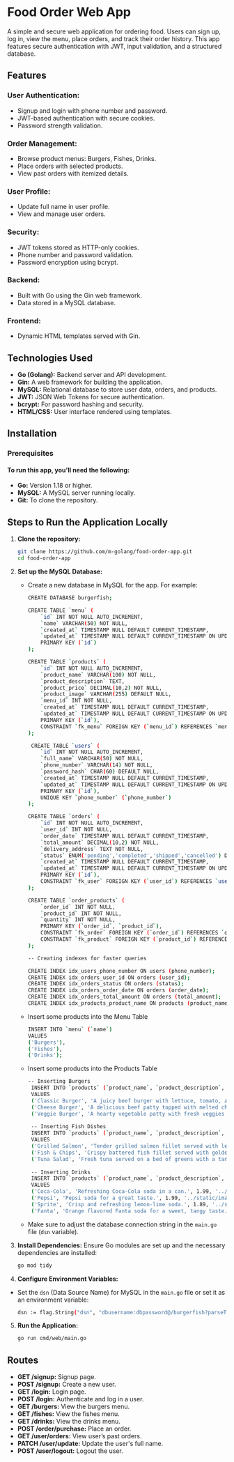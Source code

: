# Food Order Web App

A simple and secure web application for ordering food. Users can sign up, log in, view the menu, place orders, and track their order history. This app features secure authentication with JWT, input validation, and a structured database.

## Features

### User Authentication:

- Signup and login with phone number and password.
- JWT-based authentication with secure cookies.
- Password strength validation.

### Order Management:

- Browse product menus: Burgers, Fishes, Drinks.
- Place orders with selected products.
- View past orders with itemized details.

### User Profile:

- Update full name in user profile.
- View and manage user orders.

### Security:

- JWT tokens stored as HTTP-only cookies.
- Phone number and password validation.
- Password encryption using bcrypt.

### Backend:

- Built with Go using the Gin web framework.
- Data stored in a MySQL database.

### Frontend:

- Dynamic HTML templates served with Gin.

## Technologies Used

- **Go (Golang):** Backend server and API development.
- **Gin:** A web framework for building the application.
- **MySQL:** Relational database to store user data, orders, and products.
- **JWT:** JSON Web Tokens for secure authentication.
- **bcrypt:** For password hashing and security.
- **HTML/CSS:** User interface rendered using templates.

## Installation

### Prerequisites

#### To run this app, you'll need the following:

- **Go:** Version 1.18 or higher.
- **MySQL:** A MySQL server running locally.
- **Git:** To clone the repository.

## Steps to Run the Application Locally

1.  **Clone the repository:**

    ```bash
    git clone https://github.com/m-golang/food-order-app.git 
    cd food-order-app

2.  **Set up the MySQL Database:**

    - Create a new database in MySQL for the app. For example:

        ```bash
        CREATE DATABASE burgerfish;
        
        CREATE TABLE `menu` (
            `id` INT NOT NULL AUTO_INCREMENT,
            `name` VARCHAR(50) NOT NULL,
            `created_at` TIMESTAMP NULL DEFAULT CURRENT_TIMESTAMP,
            `updated_at` TIMESTAMP NULL DEFAULT CURRENT_TIMESTAMP ON UPDATE CURRENT_TIMESTAMP,
            PRIMARY KEY (`id`)
        );
        
        CREATE TABLE `products` (
            `id` INT NOT NULL AUTO_INCREMENT,
            `product_name` VARCHAR(100) NOT NULL,
            `product_description` TEXT,
            `product_price` DECIMAL(10,2) NOT NULL,
            `product_image` VARCHAR(255) DEFAULT NULL,
            `menu_id` INT NOT NULL,
            `created_at` TIMESTAMP NULL DEFAULT CURRENT_TIMESTAMP,
            `updated_at` TIMESTAMP NULL DEFAULT CURRENT_TIMESTAMP ON UPDATE CURRENT_TIMESTAMP,
            PRIMARY KEY (`id`),
            CONSTRAINT `fk_menu` FOREIGN KEY (`menu_id`) REFERENCES `menu` (`id`) ON DELETE CASCADE
        );
        
         CREATE TABLE `users` (
            `id` INT NOT NULL AUTO_INCREMENT,
            `full_name` VARCHAR(50) NOT NULL,
            `phone_number` VARCHAR(14) NOT NULL,
            `password_hash` CHAR(60) DEFAULT NULL,
            `created_at` TIMESTAMP NULL DEFAULT CURRENT_TIMESTAMP,
            `updated_at` TIMESTAMP NULL DEFAULT CURRENT_TIMESTAMP ON UPDATE CURRENT_TIMESTAMP,
            PRIMARY KEY (`id`),
            UNIQUE KEY `phone_number` (`phone_number`)
        );

        CREATE TABLE `orders` (
            `id` INT NOT NULL AUTO_INCREMENT,
            `user_id` INT NOT NULL,
            `order_date` TIMESTAMP NULL DEFAULT CURRENT_TIMESTAMP,
            `total_amount` DECIMAL(10,2) NOT NULL,
            `delivery_address` TEXT NOT NULL,
            `status` ENUM('pending','completed','shipped','cancelled') DEFAULT 'pending',
            `created_at` TIMESTAMP NULL DEFAULT CURRENT_TIMESTAMP,
            `updated_at` TIMESTAMP NULL DEFAULT CURRENT_TIMESTAMP ON UPDATE CURRENT_TIMESTAMP,
            PRIMARY KEY (`id`),
            CONSTRAINT `fk_user` FOREIGN KEY (`user_id`) REFERENCES `users` (`id`) ON DELETE CASCADE
        );
        
        CREATE TABLE `order_products` (
            `order_id` INT NOT NULL,
            `product_id` INT NOT NULL,
            `quantity` INT NOT NULL,
            PRIMARY KEY (`order_id`, `product_id`),
            CONSTRAINT `fk_order` FOREIGN KEY (`order_id`) REFERENCES `orders` (`id`) ON DELETE CASCADE,
            CONSTRAINT `fk_product` FOREIGN KEY (`product_id`) REFERENCES `products` (`id`) ON DELETE CASCADE
        );
        
        -- Creating indexes for faster queries
        
        CREATE INDEX idx_users_phone_number ON users (phone_number);       -- Index on phone number for fast lookup
        CREATE INDEX idx_orders_user_id ON orders (user_id);               -- Index on user_id for fast lookup
        CREATE INDEX idx_orders_status ON orders (status);                 -- Index on order status
        CREATE INDEX idx_orders_order_date ON orders (order_date);         -- Index on order date
        CREATE INDEX idx_orders_total_amount ON orders (total_amount);     -- Index on total amount for filtering
        CREATE INDEX idx_products_product_name ON products (product_name); -- Index on product name for searching

    -  Insert some products into the Menu Table
        ```bash
        INSERT INTO `menu` (`name`)
        VALUES
        ('Burgers'),
        ('Fishes'),
        ('Drinks');

   
    -  Insert some products into the Products Table
       ```bash
       -- Inserting Burgers
        INSERT INTO `products` (`product_name`, `product_description`, `product_price`, `product_image`, `menu_id`)
        VALUES
        ('Classic Burger', 'A juicy beef burger with lettuce, tomato, and cheese.', 5.99, '../static/images/burger.jpg', 1),
        ('Cheese Burger', 'A delicious beef patty topped with melted cheese, lettuce, and tomato.', 6.49, '../static/images/burger.jpg', 1),
        ('Veggie Burger', 'A hearty vegetable patty with fresh veggies and a vegetarian sauce.', 4.99, '../static/images/burger.jpg', 1);
        
        -- Inserting Fish Dishes
        INSERT INTO `products` (`product_name`, `product_description`, `product_price`, `product_image`, `menu_id`)
        VALUES
        ('Grilled Salmon', 'Tender grilled salmon fillet served with lemon and garlic sauce.', 9.99, '../static/images/fish.png', 2),
        ('Fish & Chips', 'Crispy battered fish fillet served with golden fries and tartar sauce.', 7.99, '../static/images/fish.png', 2),
        ('Tuna Salad', 'Fresh tuna served on a bed of greens with a tangy vinaigrette dressing.', 6.49, '../static/images/fish.png', 2);
        
        -- Inserting Drinks
        INSERT INTO `products` (`product_name`, `product_description`, `product_price`, `product_image`, `menu_id`)
        VALUES
        ('Coca-Cola', 'Refreshing Coca-Cola soda in a can.', 1.99, '../static/images/coca-cola.png', 3),
        ('Pepsi', 'Pepsi soda for a great taste.', 1.99, '../static/images/pepsi.png', 3),
        ('Sprite', 'Crisp and refreshing lemon-lime soda.', 1.89, '../static/images/sprite.png', 3),
        ('Fanta', 'Orange flavored Fanta soda for a sweet, tangy taste.', 1.89, '../static/images/fanta.png', 3);

    - Make sure to adjust the database connection string in the `main.go` file (`dsn` variable).

4.  **Install Dependencies:** Ensure Go modules are set up and the necessary dependencies are installed:

    ```bash
    go mod tidy

5. **Configure Environment Variables:**

- Set the `dsn` (Data Source Name) for MySQL in the `main.go` file or set it as an environment variable:
    ```bash
    dsn := flag.String("dsn", "dbusername:dbpassword@/burgerfish?parseTime=true", "MySQL data source name")

5. **Run the Application:**
    ```bash
    go run cmd/web/main.go

## Routes

- **GET /signup:** Signup page.
- **POST /signup:** Create a new user.
- **GET /login:** Login page.
- **POST /login:** Authenticate and log in a user.
- **GET /burgers:** View the burgers menu.
- **GET /fishes:** View the fishes menu.
- **GET /drinks:** View the drinks menu.
- **POST /order/purchase:** Place an order.
- **GET /user/orders:** View user’s past orders.
- **PATCH /user/update:** Update the user's full name.
- **POST /user/logout:** Logout the user.
